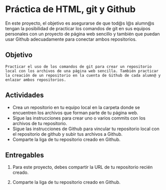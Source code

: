 # Práctica de HTML, git y Github

En este proyecto, el objetivo es asegurarse de que tod@s l@s alumn@s tengan la posibilidad de practicar los comandos de git en sus equipos personales con un proyecto de página web sencillo y también que puedan usar Github adecuadamente para conectar ambos repositorios.

## Objetivo
    Practicar el uso de los comandos de git para crear un repositorio local con los archivos de una página web sencilla. También practicar la creación de un repositorio en la cuenta de Github de cada alumn@ y enlazar ambos repositorios.

## Actividades
- Crea un repositorio en tu equipo local en la carpeta donde se encuentren los archivos que forman parte de tu página web.
- Sigue las instrucciones para crear uno o varios commits con los archivos de tu repositorio.
- Sigue las instrucciones de Github para vincular tu repositorio local con el repositorio de github y subir tus archivos a Github.
- Comparte la liga de tu repositorio creado en Github.
## Entregables
1. Para este proyecto, debes compartir la URL de tu repositorio recién creado.

2. Comparte la liga de tu repositorio creado en Github.


